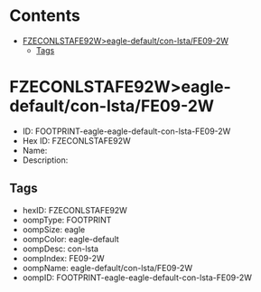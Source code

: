 



Contents
========

* [FZECONLSTAFE92W>eagle-default/con-lsta/FE09-2W](#fzeconlstafe92weagle-defaultcon-lstafe09-2w)
	* [Tags](#tags)

# FZECONLSTAFE92W>eagle-default/con-lsta/FE09-2W

- ID: FOOTPRINT-eagle-eagle-default-con-lsta-FE09-2W
- Hex ID: FZECONLSTAFE92W
- Name: 
- Description: 

## Tags

- hexID: FZECONLSTAFE92W
- oompType: FOOTPRINT
- oompSize: eagle
- oompColor: eagle-default
- oompDesc: con-lsta
- oompIndex: FE09-2W
- oompName: eagle-default/con-lsta/FE09-2W
- oompID: FOOTPRINT-eagle-eagle-default-con-lsta-FE09-2W
